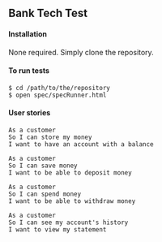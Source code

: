 ## Bank Tech Test

#### Installation

None required. Simply clone the repository.

#### To run tests
```
$ cd /path/to/the/repository
$ open spec/specRunner.html
```

#### User stories

```
As a customer
So I can store my money
I want to have an account with a balance

As a customer
So I can save money
I want to be able to deposit money

As a customer
So I can spend money
I want to be able to withdraw money

As a customer
So I can see my account's history
I want to view my statement


```
